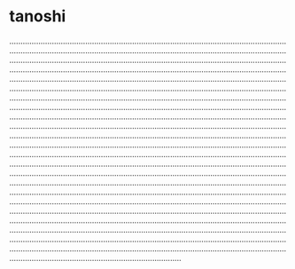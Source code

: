 # tanoshi
.................................................................................................................................................................................................................................................................................................................................................................................................................................................................................................................................................................................................................................................................................................................................................................................................................................................................................................................................................................................................................................................................................................................................................................................................................................................................................................................................................................................................................................................................................................................................................................................................................................................................................................................................................................................................................................................................................................................................................................................................................................................................................................................................................................................................................................................................................................................................................................................................................................................................................................................................................................................................................................................................................................................................................................................................................................................................................................................................................................................................................................................